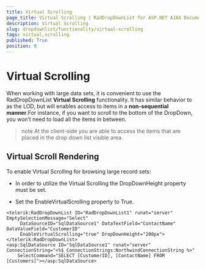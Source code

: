 ```yaml
---
title: Virtual Scrolling
page_title: Virtual Scrolling | RadDropDownList for ASP.NET AJAX Documentation
description: Virtual Scrolling
slug: dropdownlist/functionality/virtual-scrolling
tags: virtual,scrolling
published: True
position: 0
---
```


# Virtual Scrolling



When working with large data sets, it is convenient to use the RadDropDownList **Virtual Scrolling** functionality. It has similar behavior to as the LOD, but will enables access to items in a **non-sequential manner**.For instance, if you want to scroll to the bottom of the DropDown, you won’t need to load all the items in between.

>note At the client-side you are able to access the items that are placed in the drop down list visible area.
>


## Virtual Scroll Rendering

To enable Virtual Scrolling for browsing large record sets:

* In order to utilize the Virtual Scrolling the DropDownHeight property must be set.

* Set the EnableVirtualScrolling property to True.

````ASPNET
<telerik:RadDropDownList ID="RadDropDownList1" runat="server" EmptySelectionMessage="Select" 
	 DataSourceID="SqlDataSource1" DataTextField="ContactName" DataValueField="CustomerID" 
	 EnableVirtualScrolling="true" DropDownHeight="200px">            
</telerik:RadDropDownList>
<asp:SqlDataSource ID="SqlDataSource1" runat="server" ConnectionString="<%$ ConnectionStrings:NorthwindConnectionString %>" 
	SelectCommand="SELECT [CustomerID], [ContactName] FROM [Customers]"></asp:SqlDataSource>
````


